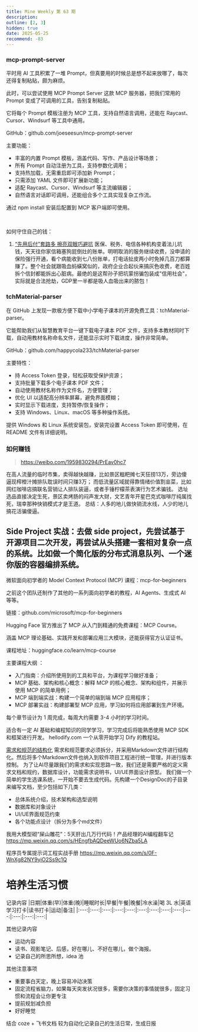 ```yaml
---
title: Mine Weekly 第 63 期
description:
outline: [2, 3]
hidden: true
date: 2025-05-25
recommend: -83
---
```









### mcp-prompt-server
平时用 AI 工具积累了一堆 Prompt，但真要用的时候总是想不起来放哪了，每次还得复制粘贴，颇为麻烦。

此时，可以尝试使用 MCP Prompt Server 这款 MCP 服务器，把我们常用的 Prompt 变成了可调用的工具，告别复制粘贴。

它将每个 Prompt 模板注册为 MCP 工具，支持自然语言调用，还能在 Raycast、Cursor、Windsurf 等工具中通用。

GitHub：github.com/joeseesun/mcp-prompt-server

主要功能：

- 丰富的内置 Prompt 模板，涵盖代码、写作、产品设计等场景；
- 所有 Prompt 自动注册为工具，支持参数化调用；
- 支持热加载，无需重启即可添加新 Prompt；
- 只需添加 YAML 文件即可扩展新功能；
- 适配 Raycast、Cursor、Windsurf 等主流编辑器；
- 自然语言对话即可调用，还能组合多个工具实现复杂工作流。

通过 npm install 安装后配置到 MCP 客户端即可使用。




 ​​​

如何守住自己的钱：
1. [“先用后付”套路多 擦亮双眼巧避坑](https://www.news.cn/fortune/20241212/79bfddda6c3c4e77bfada48d56a84a73/c.html)
医保、税务、电信各种机构变着法儿坑钱，天天往你家信箱塞狗屁倒灶的账单。明明取消的服务继续收费，没申请的保险强行开通，看个病能收到七八份账单，打电话扯皮两小时免掉几百刀都算赚了。整个社会就跟吸血蚂蟥窝似的，政府企业合起伙来搞灰色收费，老百姓拆个信封都能拆出心脏病。最绝的是这帮孙子把坑蒙拐骗包装成"信用社会"，实际就是合法抢劫，GDP里一半都是吸人血吸出来的脓包！


### tchMaterial-parser
在 GitHub 上发现一款极方便下载中小学电子课本的开源免费工具：tchMaterial-parser。

它能帮助我们从智慧教育平台一键下载电子课本 PDF 文件，支持多本教材同时下载，自动用教材名称命名文件，还能显示实时下载进度，操作非常简单。

GitHub：github.com/happycola233/tchMaterial-parser

主要特性：

- 持 Access Token 登录，轻松获取受保护资源；
- 支持批量下载多个电子课本 PDF 文件；
- 自动使用教材名称作为文件名，方便管理；
- 优化 UI 以适配高分辨率屏幕，避免界面模糊；
- 实时显示下载进度，支持暂停/恢复操作；
- 支持 Windows、Linux、macOS 等多种操作系统。

提供 Windows 和 Linux 系统安装包，安装完设置 Access Token 即可使用，在 README 文件有详细说明。



### 如何赚钱
> https://weibo.com/1959830294/PrEav0hc7

在高人流量的临时市集，卖得越快越赚，比如景区糍粑摊七天狂捞13万，旁边傻逼现榨橙汁摊排队耽误时间只赚3万；
而低流量区域就得靠情绪价值割韭菜，比如网红咖啡店搞联名营销让人排队装逼，或者手锤柠檬茶表演行为艺术骗钱。
选址选品直接决定生死，景区卖烤肠的闷声发大财，文艺青年开星巴克式咖啡厅纯属找死，瑞幸那种快销模式才是王道。
总结：人多的地儿做快销流水线，人少的地儿搞花活骗傻逼。


Side Project 实战：去做 side project，先尝试基于开源项目二次开发，再尝试从头搭建一套相对复杂一点的系统。比如做一个简化版的分布式消息队列、一个迷你版的容器编排系统。
--------------


微软面向初学者的 Model Context Protocol (MCP) 课程：mcp-for-beginners

之前这个团队还制作了其他的一系列面向初学者的教程，AI Agents、生成式 AI 等等。

链接：github.com/microsoft/mcp-for-beginners ​​​


Hugging Face 官方推出了 MCP 从入门到精通的免费课程：MCP Course。

涵盖 MCP 理论基础、实践开发和部署应用三大模块，还能获得官方认证证书。

课程地址：huggingface.co/learn/mcp-course

主要课程大纲 ：

- 入门指南：介绍所使用到的工具和平台，为课程学习做好准备；
- MCP 基础、架构和核心概念：解释 MCP 的核心概念、架构和组件，并展示使用 MCP 的简单用例；
- MCP 端到端实战：构建一个简单的端到端 MCP 应用程序；
- MCP 部署实战：构建部署型 MCP 应用，学习如何将应用部署到生产环境。

每个章节设计为 1 周完成，每周大约需要 3-4 小时的学习时间。

适合有一定 AI 基础和编程知识的同学学习，学习完成后将能熟悉使用 MCP SDK 和框架进行开发。
hellodify.com 一个从零开始学习 Dify 的教程站。


[需求和规范的结构化](https://mp.weixin.qq.com/s/9OhtzHw_QV1jAfQEw4iaSA)
需求和规范要求必须拆分，并采用Markdown文件进行结构化。然后将多个Markdown文件也纳入到软件项目工程进行统一管理，并进行版本控制。
为了让AI尽量跟我们的需求和实现思路一致，我们还是需要严格的定义需求文档和规约，数据库设计，功能需求说明书，UI/UE界面设计原型。
我们做一个简单的学生选课系统，一开始不要去生成代码。先构建一个DesignDoc的子目录来编写文档，至少包括如下几类：
- 总体系统介绍，技术架构和选型说明
- 数据库和对象设计
- UI/UE界面规范约束
- 各个功能点设计（拆分为多个md文件）

我用大模型砌“屎山雕花”：5天肝出几万行代码！产品经理的AI编程翻车记
https://mp.weixin.qq.com/s/HEngfbAQDeeWUo6NZba5LA

程序员专属提示词工程实战手册
https://mp.weixin.qq.com/s/0F-WnXg82NY9yiO2Ss9c1Q



# 培养生活习惯

记录内容
|日期|体重(早)|体重(晚)|睡眠时长|早餐|午餐|晚餐|冷水澡|喝 3L 水|英语学习打卡|读书打卡|运动|备注|
|:---:|:---:|:---:|:---:|:---:|:---:|:---:|:---:|:---:|:---:|:---:|:---:|:---:|

其他记录内容

- 运动内容
- 读书、观影笔记、后感，好在哪儿、不好在哪儿，做个海报。
- 记录自己的所思所想，idea 池

其他注意事项

- 重要事白天定，晚上容易冲动决策
- 固定流程省脑力，如果每天突发状况很多，需要你决策的事情就很多，固定习惯和流程会让你更专注
- 提前规划减负担
- 好好睡觉

结合 coze + 飞书文档 较为自动化记录自己的生活日常，生成日报



